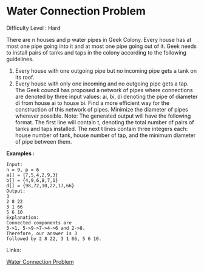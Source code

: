 # Water Connection Problem

Difficulty Level : Hard

There are n houses and p water pipes in Geek Colony. Every house has at most one pipe going into it and at most one pipe going out of it. Geek needs to install pairs of tanks and taps in the colony according to the following guidelines.  
1. Every house with one outgoing pipe but no incoming pipe gets a tank on its roof.
2. Every house with only one incoming and no outgoing pipe gets a tap.
The Geek council has proposed a network of pipes where connections are denoted by three input values: ai, bi, di denoting the pipe of diameter di from house ai to house bi.
Find a more efficient way for the construction of this network of pipes. Minimize the diameter of pipes wherever possible.
Note: The generated output will have the following format. The first line will contain t, denoting the total number of pairs of tanks and taps installed. The next t lines contain three integers each: house number of tank, house number of tap, and the minimum diameter of pipe between them.

**Examples :**

```
Input:
n = 9, p = 6
a[] = {7,5,4,2,9,3}
b[] = {4,9,6,8,7,1}
d[] = {98,72,10,22,17,66} 
Output: 
3
2 8 22
3 1 66
5 6 10
Explanation:
Connected components are 
3->1, 5->9->7->4->6 and 2->8.
Therefore, our answer is 3 
followed by 2 8 22, 3 1 66, 5 6 10.
```

Links:

[Water Connection Problem](https://www.geeksforgeeks.org/problems/water-connection-problem5822/1)